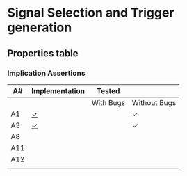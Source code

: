 # Signal Selection and Trigger generation

## Properties table

### Implication Assertions


| A#  | Implementation | Tested    |              |
|-----|----------------|-----------|--------------|
|     |                | With Bugs | Without Bugs |
| A1  |     [✓](https://github.com/Archfx/assert_NoC/blob/f5228c866aec6c081659e0584900fe2e7e236e44/src_verilog/lib/flit_buffer.sv#L295-L310)            |           |       ✓       |
| A3  |       [✓](https://github.com/Archfx/assert_NoC/blob/f5228c866aec6c081659e0584900fe2e7e236e44/src_verilog/lib/flit_buffer.sv#L318-L324)         |           |        ✓       |
| A8  |                |           |              |
| A11 |                |           |              |
| A12 |                |           |              |
|     |                |           |              |


<!-- | prop. | Formalization  | Assert | Branch | Module |
|---|---|---|---|---|
| A1  | Read and write pointers are incremented when r_en/w_en are set | [✓](https://github.com/Archfx/assert_NoC/blob/f5228c866aec6c081659e0584900fe2e7e236e44/src_verilog/lib/flit_buffer.sv#L295-L310)  | [✓](https://github.com/Archfx/assert_NoC/blob/f5228c866aec6c081659e0584900fe2e7e236e44/src_verilog/lib/flit_buffer.sv#L333-L336) | [flit_buffer.sv](src_verilog/lib/flit_buffer.sv) |
| A2  | Age of packet is incremented in each cycle |  [✓](https://github.com/Archfx/assert_NoC/blob/f5228c866aec6c081659e0584900fe2e7e236e44/src_verilog/lib/flit_buffer.sv#L480-L489) | [✓](https://github.com/Archfx/assert_NoC/blob/f5228c866aec6c081659e0584900fe2e7e236e44/src_verilog/lib/flit_buffer.sv#L491-L492) | [flit_buffer.sv](src_verilog/lib/flit_buffer.sv) |
| A3 | Read and Write pointers are not incremented when the buffer is empty and full | [✓](https://github.com/Archfx/assert_NoC/blob/f5228c866aec6c081659e0584900fe2e7e236e44/src_verilog/lib/flit_buffer.sv#L318-L324) | [✓](https://github.com/Archfx/assert_NoC/blob/f5228c866aec6c081659e0584900fe2e7e236e44/src_verilog/lib/flit_buffer.sv#L333-L336) | [flit_buffer.sv](src_verilog/lib/flit_buffer.sv) |
|  A4  | Buffer can not be both full and empty at the same time |  [✓](https://github.com/Archfx/assert_NoC/blob/f5228c866aec6c081659e0584900fe2e7e236e44/src_verilog/lib/flit_buffer.sv#L325-L327) | [✓](https://github.com/Archfx/assert_NoC/blob/f5228c866aec6c081659e0584900fe2e7e236e44/src_verilog/lib/flit_buffer.sv#L325-L327) | [flit_buffer.sv](src_verilog/lib/flit_buffer.sv) |
|  A5  | Data that was read from the buffer was at some point in time written into the buffer | [✓](https://github.com/Archfx/assert_NoC/blob/f5228c866aec6c081659e0584900fe2e7e236e44/src_verilog/lib/flit_buffer.sv#L422-L425) | [✓](https://github.com/Archfx/assert_NoC/blob/f5228c866aec6c081659e0584900fe2e7e236e44/src_verilog/lib/flit_buffer.sv#L443-L444) | [flit_buffer.sv](src_verilog/lib/flit_buffer.sv) |
|  A6  | The same number of packets that were written in to the buffer can be read from the buffer | [✓](https://github.com/Archfx/assert_NoC/blob/f5228c866aec6c081659e0584900fe2e7e236e44/src_verilog/lib/flit_buffer.sv#L456-L458)  | [✓](https://github.com/Archfx/assert_NoC/blob/f5228c866aec6c081659e0584900fe2e7e236e44/src_verilog/lib/flit_buffer.sv#L460-L461) | [flit_buffer.sv](src_verilog/lib/flit_buffer.sv) |
|  A7  |  Route can issue at most one request | [✓](https://github.com/Archfx/assert_NoC/blob/f5228c866aec6c081659e0584900fe2e7e236e44/src_verilog/lib/route_mesh.sv#L116-L118) | [✓](https://github.com/Archfx/assert_NoC/blob/f5228c866aec6c081659e0584900fe2e7e236e44/src_verilog/lib/route_mesh.sv#L129-L130) | [route_mesh.sv](src_verilog/lib/route_mesh.sv) |
|  A8  | Route should issue a request whenever a data is valid |  [✓](https://github.com/Archfx/assert_NoC/blob/f5228c866aec6c081659e0584900fe2e7e236e44/src_verilog/lib/route_mesh.sv#L119-L123)  | [✓](https://github.com/Archfx/assert_NoC/blob/f5228c866aec6c081659e0584900fe2e7e236e44/src_verilog/lib/route_mesh.sv#L131-L132) | [route_mesh.sv](src_verilog/lib/route_mesh.sv) |
|  A9  | Desired routing algorithm should be correctly implemented |  [✓](https://github.com/Archfx/assert_NoC/blob/f5228c866aec6c081659e0584900fe2e7e236e44/src_verilog/lib/route_mesh.sv#L124-L126) | [✓](https://github.com/Archfx/assert_NoC/blob/f5228c866aec6c081659e0584900fe2e7e236e44/src_verilog/lib/route_mesh.sv#L133-L134) | [route_mesh.sv](src_verilog/lib/route_mesh.sv) |
|  A10  | Always at most one grant issued by the arbiter | [✓](https://github.com/Archfx/assert_NoC/blob/622976510395a07c9523b975fc52918020d23214/src_verilog/lib/arbiter.sv#L118-L122) | [✓](https://github.com/Archfx/assert_NoC/blob/622976510395a07c9523b975fc52918020d23214/src_verilog/lib/arbiter.sv#L189-L190) | [arbiter.sv](src_verilog/lib/arbiter.sv) |
|  A11  | As long as the request is available, it will eventually be granted by the arbiter within T cycles | [✓](https://github.com/Archfx/assert_NoC/blob/622976510395a07c9523b975fc52918020d23214/src_verilog/lib/arbiter.sv#L123-L137) | [✓](https://github.com/Archfx/assert_NoC/blob/622976510395a07c9523b975fc52918020d23214/src_verilog/lib/arbiter.sv#L192-L202) | [arbiter.sv](src_verilog/lib/arbiter.sv) |
|  A12  | No grant can be issued without a request | [✓](https://github.com/Archfx/assert_NoC/blob/622976510395a07c9523b975fc52918020d23214/src_verilog/lib/arbiter.sv#L139-L146) | [✓](https://github.com/Archfx/assert_NoC/blob/622976510395a07c9523b975fc52918020d23214/src_verilog/lib/arbiter.sv#L204-L210) | [arbiter.sv](src_verilog/lib/arbiter.sv) |
|  A13  | Time between two issued grants is always the same for all requests | [✓](https://github.com/Archfx/assert_NoC/blob/622976510395a07c9523b975fc52918020d23214/src_verilog/lib/arbiter.sv#L148-L183) | [✓](https://github.com/Archfx/assert_NoC/blob/622976510395a07c9523b975fc52918020d23214/src_verilog/lib/arbiter.sv#L211-L219) | [arbiter.sv](src_verilog/lib/arbiter.sv) |
|  A14  | During multiplexing output data shlould be equal to input data | [✓](https://github.com/Archfx/assert_NoC/blob/2fd383c17618c96987fb20b87183e0eb66208c6e/src_verilog/lib/main_comp.sv#L91-L95)  | [✓](https://github.com/Archfx/assert_NoC/blob/2fd383c17618c96987fb20b87183e0eb66208c6e/src_verilog/lib/main_comp.sv#L97-L98) | [main_comp.sv](src_verilog/lib/main_comp.sv) |

## Combined Properties

| prop. | Formalization  | Comb. | 
|---|---|---|
| R1 | No packet loss inside the router | a2^b6^m1 |
| R2 | No packet duplication inside the router | a1^m1^r1  |
| R3 | No packet modification inside the router  | b1^b3^b4^b5^m1  |
| R4 | Packet that enteres the router will eventually leave the router at some point of time  | a1^a2^a3^b1^b2^b4^m1^r1^r2^r3 |
| R5 | Packet is correctly routed to the correct port according to the destination | r3^R2 |
| A15 | Age of the packet leaving the router will be at least Tmin | [✓](https://github.com/Archfx/assert_NoC/blob/2fd383c17618c96987fb20b87183e0eb66208c6e/src_verilog/lib/flit_buffer.sv#L433-L439)  |
| A16 | Age of the packet leaving the router should not exceed Tmax  |  [✓](https://github.com/Archfx/assert_NoC/blob/2fd383c17618c96987fb20b87183e0eb66208c6e/src_verilog/lib/flit_buffer.sv#L470-L476)  | -->


